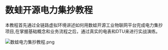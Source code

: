 
# 数蛙开源电力集抄教程

  本教程首先通过全链路虚拟环境讲述如何用数蛙开源工业物联网平台完成电力集抄项目,在掌握基础概念和业务流程之后，通过真实的电表和DTU来进行实战演练。
  
 ![数蛙电力集抄教程.png](http://dgiot-1253666439.cos.ap-shanghai-fsi.myqcloud.com/blog/meter/%E6%95%B0%E8%9B%99%E7%94%B5%E5%8A%9B%E9%9B%86%E6%8A%84%E6%95%99%E7%A8%8B.png)